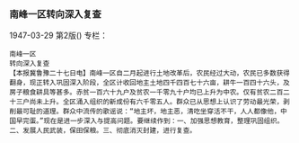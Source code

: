 ### 南峰一区转向深入复查

1947-03-29
第2版()
专栏：

    南峰一区
    转向深入复查
    【本报冀鲁豫二十七日电】南峰一区自二月起进行土地改革后，农民经过大动，农民已多数获得翻身，现正转入巩固深入阶段，全区计收回地主土地四千四百七十六亩，耕牛一百四十六头，及房子粮食耕具等甚多。赤贫一百六十九户及贫农一千零九十户均已上升为中农。仅有贫农二百二十三户尚未上升。全区涌入组织的新成份有六千零五人。群众已从思想上认识了劳动最光荣，剥削最可耻的道理。群众中流传的歌谣说：“地主坏，地主恶，清吃坐穿活不干，人人都像他，中国早完蛋。”现在是进一步深入与提高问题。要继续作到：一、加强思想教育，整理巩固组织。二、发展人民武装，保田保粮。三、彻底消灭封建，进行复查。
